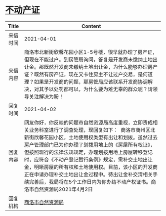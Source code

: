 # <a href="http://www.shangluo.gov.cn/zmhd/ldxxxx.jsp?urltype=leadermail.LeaderMailContentUrl&wbtreeid=1112&leadermailid=7099">不动产证</a>
| Title |                                                                                                                              Content                                                                                                                               |
|:-----:|--------------------------------------------------------------------------------------------------------------------------------------------------------------------------------------------------------------------------------------------------------------------|
| 来信时间  | 2021-04-01                                                                                                                                                                                                                                                         |
| 来信内容  | 商洛市北新街欣馨花园小区1-5号楼，很早就办理了房产证，但现在不能过户。到房管局询问，答复是开发商未缴纳土地出让金。那既然开发商未缴纳土地出让金，为什么能够办理房产证？既然有房产证，现在又卡住房主不让过户交易，是何道理？如果是开发商的问题，那房管局应该联系开发商协调解决，对其予以处罚都可以，为什么要为难无辜的群众呢？请领导关注解决为盼！                                                                                          |
| 回复时间  | 2021-04-02                                                                                                                                                                                                                                                         |
| 回复内容  | 网友你好，你反映的问题市自然资源局高度重视，立即责成相关业务科室进行了调查处理，现回复如下：  商洛市商州区北新街欣馨花园小区，土地使用权类型有出让和划拨。虽然过去房产管理部门已为你办理了划拨用地上的《房屋所有权证》，但按照现行的法律法规规定，办理划拨用地上房屋转移登记时，应符合《不动产登记暂行条例》规定，需补交土地出让金，明晰房屋的所有权和土地使用权。目前，该小区的开发商正在申请办理补交土地出让金过程中。待出让金补交清相关手续完善后，我局将在5个工作日内为你办结不动产权证书。商洛市自然资源局2021年4月2日 |
| 回复机构  | <a href="../../category/agencies/商洛市自然资源局.md">商洛市自然资源局</a>                                                                                                                                                                                                         |